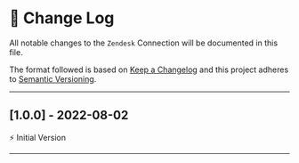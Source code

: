 # 📣 Change Log
All notable changes to the `Zendesk` Connection will be documented in this file.

The format followed is based on [Keep a Changelog](http://keepachangelog.com/) and this project adheres to [Semantic Versioning](http://semver.org/).

---
 
## [1.0.0] - 2022-08-02
 
⚡️ Initial Version
 
---
